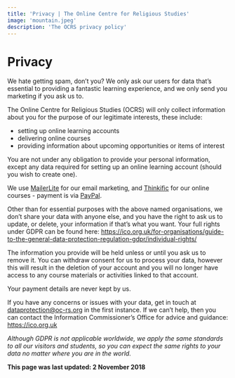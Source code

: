 ```yaml
---
title: 'Privacy | The Online Centre for Religious Studies'
image: 'mountain.jpeg'
description: 'The OCRS privacy policy'
---
```

# Privacy
We hate getting spam, don’t you? We only ask our users for data that’s essential to providing a fantastic learning experience, and we only send you marketing if you ask us to.

The Online Centre for Religious Studies (OCRS) will only collect information about you for the purpose of our legitimate interests, these include:

* setting up online learning accounts
* delivering online courses
* providing information about upcoming opportunities or items of interest

You are not under any obligation to provide your personal information, except any data required for setting up an online learning account (should you wish to create one).

We use <a target="_BLANK" href="https://www.mailerlite.com/">MailerLite</a> for our email marketing, and <a target="_BLANK" href="https://www.thinkific.com/">Thinkific</a> for our online courses - payment is via <a target="_BLANK" href="https://www.paypal.com/">PayPal</a>.

Other than for essential purposes with the above named organisations, we don’t share your data with anyone else, and you have the right to ask us to update, or delete, your information if that’s what you want. Your full rights under GDPR can be found here: <a href="https://ico.org.uk/for-organisations/guide-to-the-general-data-protection-regulation-gdpr/individual-rights/">https://ico.org.uk/for-organisations/guide-to-the-general-data-protection-regulation-gdpr/individual-rights/</a>

The information you provide will be held unless or until you ask us to remove it. You can withdraw consent for us to process your data, however this will result in the deletion of your account and you will no longer have access to any course materials or activities linked to that account.

Your payment details are never kept by us.

If you have any concerns or issues with your data, get in touch at <a href="mailto:dataprotection@oc-rs.org">dataprotection@oc-rs.org</a> in the first instance. If we can’t help, then you can contact the Information Commissioner’s Office for advice and guidance: <a href="https://ico.org.uk">https://ico.org.uk</a>

*Although GDPR is not applicable worldwide, we apply the same standards to all our visitors and students, so you can expect the same rights to your data no matter where you are in the world.*

**This page was last updated: 2 November 2018**